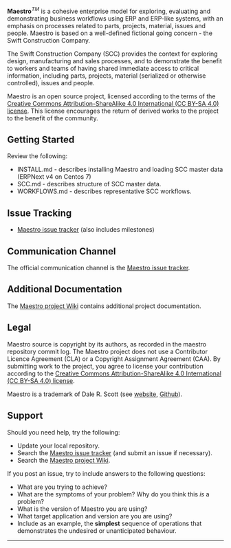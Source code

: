 **Maestro**<sup>*TM*</sup> is a cohesive enterprise model for exploring, evaluating and demonstrating business workflows using ERP and ERP-like systems, with an emphasis on processes related to parts, projects, material, issues and people. Maestro is based on a well-defined fictional going concern - the Swift Construction Company.

The Swift Construction Company (SCC) provides the context for exploring design, manufacturing and sales processes, and to demonstrate the benefit to workers and teams of having shared immediate access to critical information, including parts, projects, material (serialized or otherwise controlled), issues and people.

Maestro is an open source project, licensed according to the terms of the [Creative Commons Attribution-ShareAlike 4.0 International (CC BY-SA 4.0) license](http://creativecommons.org/licenses/by-sa/4.0/). This license encourages the return of derived works to the project to the benefit of the community.

Getting Started
---------------
Review the following:

* INSTALL.md - describes installing Maestro and loading SCC master data (ERPNext v4 on Centos 7)
* SCC.md - describes structure of SCC master data. 
* WORKFLOWS.md - describes representative SCC workflows.

Issue Tracking
--------------
* [Maestro issue tracker](https://github.com/dalers/maestro/issues) (also includes milestones)

Communication Channel
---------------------
The official communication channel is the [Maestro issue tracker](https://github.com/dalers/maestro/issues).

Additional Documentation
------------------------
The [Maestro project Wiki](https://github.com/dalers/maestro/wiki) contains additional project documentation.

Legal
-----
Maestro source is copyright by its authors, as recorded in the maestro repository commit log. The Maestro project does not use a Contributor Licence Agreement (CLA) or a Copyright Assignment Agreement (CAA). By submitting work to the project, you agree to license your contribution according to the [Creative Commons Attribution-ShareAlike 4.0 International (CC BY-SA 4.0) license](http://creativecommons.org/licenses/by-sa/4.0/).

Maestro is a trademark of Dale R. Scott (see [website](http://www.dalescott.net), [Github](https://github.com/dalers)). 

Support
-------
Should you need help, try the following:
* Update your local repository.
* Search the [Maestro issue tracker](https://github.com/dalers/maestro/issues) (and submit an issue if necessary).
* Search the [Maestro project Wiki](https://github.com/dalers/maestro/wiki/).

If you post an issue, try to include answers to the following questions:
* What are you trying to achieve?
* What are the symptoms of your problem? Why do you think this *is* a problem?
* What is the version of Maestro you are using?
* What target application and version are you are using?
* Include as an example, the **simplest** sequence of operations that demonstrates the undesired or unanticipated behaviour.

---
